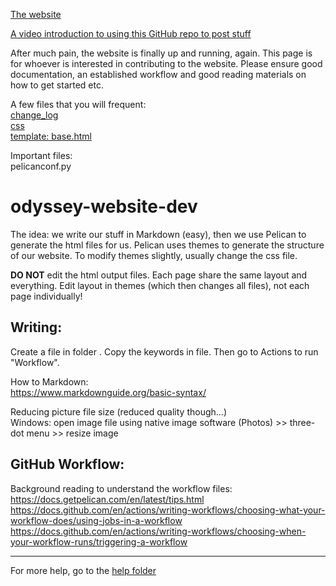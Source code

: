 [The website](https://odysseyprogramme.github.io/index.html)

[A video introduction to using this GitHub repo to post stuff](https://youtu.be/Kdr73zzNnVU)

After much pain, the website is finally up and running, again. This page is for whoever is interested in contributing to the website. Please ensure good documentation, an established workflow and good reading materials on how to get started etc.

A few files that you will frequent:  
[change_log](https://github.com/odysseyprogramme/odysseyprogramme.github.io/blob/main/help/change_log.md)  
[css](https://github.com/odysseyprogramme/odysseyprogramme.github.io/blob/main/themes/bricks/static/css/lamboz.css)  
[template: base.html](https://github.com/odysseyprogramme/odysseyprogramme.github.io/blob/main/themes/bricks/templates/base.html)

Important files:  
pelicanconf.py

# odyssey-website-dev
The idea: we write our stuff in Markdown (easy), then we use Pelican to generate the html files for us. Pelican uses themes to generate the structure of our website. To modify themes slightly, usually change the css file.

**DO NOT** edit the html output files. Each page share the same layout and everything. Edit layout in themes (which then changes all files), not each page individually!

## Writing:
Create a file in folder <content>. Copy the keywords in <format> file. Then go to Actions to run "Workflow".

How to Markdown:  
https://www.markdownguide.org/basic-syntax/

Reducing picture file size (reduced quality though...)  
Windows: open image file using native image software (Photos) >> three-dot menu >> resize image

## GitHub Workflow:
Background reading to understand the workflow files:  
https://docs.getpelican.com/en/latest/tips.html  
https://docs.github.com/en/actions/writing-workflows/choosing-what-your-workflow-does/using-jobs-in-a-workflow  
https://docs.github.com/en/actions/writing-workflows/choosing-when-your-workflow-runs/triggering-a-workflow  

___________________________________________________________________________________________

For more help, go to the [help folder](https://github.com/odysseyprogramme/odysseyprogramme.github.io/tree/main/help)


